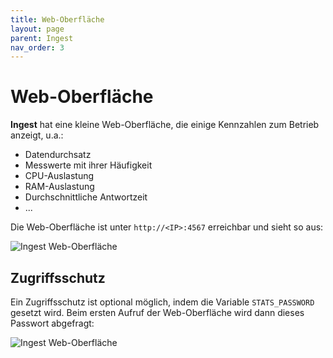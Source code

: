 ```yaml
---
title: Web-Oberfläche
layout: page
parent: Ingest
nav_order: 3
---
```


# Web-Oberfläche

**Ingest** hat eine kleine Web-Oberfläche, die einige Kennzahlen zum Betrieb anzeigt, u.a.:

- Datendurchsatz
- Messwerte mit ihrer Häufigkeit
- CPU-Auslastung
- RAM-Auslastung
- Durchschnittliche Antwortzeit
- ...

Die Web-Oberfläche ist unter `http://<IP>:4567` erreichbar und sieht so aus:

<img src="{{ site.baseurl }}/assets/images/ingest.png" alt="Ingest Web-Oberfläche" />

## Zugriffsschutz

Ein Zugriffsschutz ist optional möglich, indem die Variable `STATS_PASSWORD` gesetzt wird. Beim ersten Aufruf der Web-Oberfläche wird dann dieses Passwort abgefragt:

<img src="{{ site.baseurl }}/assets/images/ingest-login.png" alt="Ingest Web-Oberfläche" />
